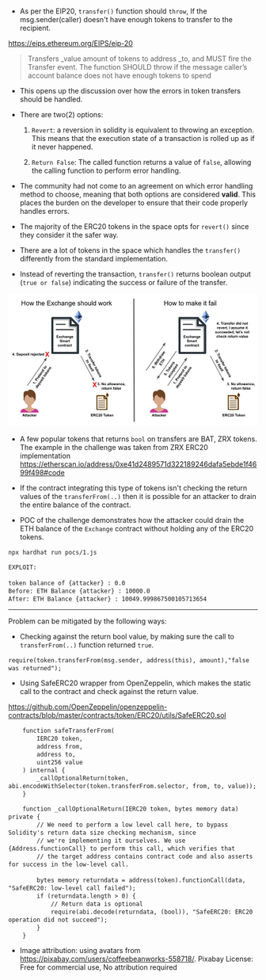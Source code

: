 ### 

* As per the EIP20, `transfer()` function should `throw`, If the msg.sender(caller) doesn't have enough tokens to transfer to the recipient.

https://eips.ethereum.org/EIPS/eip-20

> Transfers _value amount of tokens to address _to, and MUST fire the Transfer event. The function SHOULD throw if the message caller’s account balance does not have enough tokens to spend

* This opens up the discussion over how the errors in token transfers should be handled. 
* There are two(2) options:  
 
    1. `Revert`: a reversion in solidity is equivalent to throwing an exception.  This means that the execution state of a transaction is rolled up as if it never happened.
    
    2. `Return False`: The called function returns a value of `false`, allowing the calling function to perform error handling.

* The community had not come to an agreement on which error handling method to choose, meaning that both options are considered **valid**.  This places the burden on the developer to ensure that their code properly handles errors.
* The majority of the ERC20 tokens in the space opts for `revert()` since they consider it the safer way.
* There are a lot of tokens in the space which handles the `transfer()` differently from the standard implementation.
* Instead of reverting the transaction, `transfer()` returns boolean output (`true or false`) indicating the success or failure of the transfer.

![Exchange attack](../assets/01.jpg "Exchange Attack")

* A few popular tokens that returns `bool` on transfers are BAT, ZRX tokens. The example in the challenge was taken from ZRX ERC20 implementation https://etherscan.io/address/0xe41d2489571d322189246dafa5ebde1f4699f498#code

* If the contract integrating this type of tokens isn't checking the return values of the `transferFrom(..)` then it is possible for an attacker to drain the entire balance of the contract.

* POC of the challenge demonstrates how the attacker could drain the ETH balance of the `Exchange` contract without holding any of the ERC20 tokens.

```shell
npx hardhat run pocs/1.js
```

```
EXPLOIT:

token balance of {attacker} : 0.0
Before: ETH Balance {attacker} : 10000.0
After: ETH Balance {attacker} : 10049.999867500105713654
```


---

Problem can be mitigated by the following ways:


* Checking against the return bool value, by making sure the call to `transferFrom(..)` function returned `true`.

```
require(token.transferFrom(msg.sender, address(this), amount),"false was returned");
```

* Using SafeERC20 wrapper from OpenZeppelin, which makes the static call to the contract and check against the return value.

https://github.com/OpenZeppelin/openzeppelin-contracts/blob/master/contracts/token/ERC20/utils/SafeERC20.sol

```
    function safeTransferFrom(
        IERC20 token,
        address from,
        address to,
        uint256 value
    ) internal {
        _callOptionalReturn(token, abi.encodeWithSelector(token.transferFrom.selector, from, to, value));
    }
```

```
    function _callOptionalReturn(IERC20 token, bytes memory data) private {
        // We need to perform a low level call here, to bypass Solidity's return data size checking mechanism, since
        // we're implementing it ourselves. We use {Address.functionCall} to perform this call, which verifies that
        // the target address contains contract code and also asserts for success in the low-level call.

        bytes memory returndata = address(token).functionCall(data, "SafeERC20: low-level call failed");
        if (returndata.length > 0) {
            // Return data is optional
            require(abi.decode(returndata, (bool)), "SafeERC20: ERC20 operation did not succeed");
        }
    }
```

* Image attribution: using avatars from https://pixabay.com/users/coffeebeanworks-558718/. Pixabay License: Free for commercial use, No attribution required
